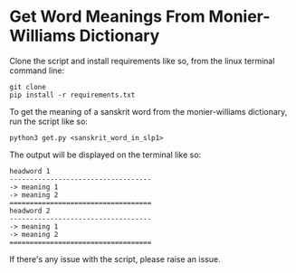# Get Word Meanings From Monier-Williams Dictionary

Clone the script and install requirements like so, from the linux terminal command line: 

```
git clone  
pip install -r requirements.txt
```

To get the meaning of a sanskrit word from the monier-williams dictionary, run the script like so:

```
python3 get.py <sanskrit_word_in_slp1>
```

The output will be displayed on the terminal like so:

```
headword 1
-----------------------------------
-> meaning 1
-> meaning 2
===================================
headword 2
-----------------------------------
-> meaning 1
-> meaning 2
===================================
```

If there's any issue with the script, please raise an issue.

